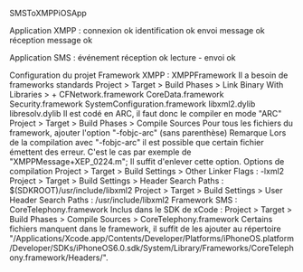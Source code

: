 SMSToXMPPiOSApp



Application XMPP :
    connexion               ok
    identification          ok
    envoi message           ok
    réception message       ok

Application SMS :
    événement réception     ok
    lecture                 -
    envoi                   ok


Configuration du projet
    Framework XMPP : XMPPFramework
        Il a besoin de frameworks standards
            Project > Target > Build Phases > Link Binary With Libraries > +
                CFNetwork.framework
                CoreData.framework
                Security.framework
                SystemConfiguration.framework
                libxml2.dylib
                libresolv.dylib
        Il est codé en ARC, il faut donc le compiler en mode "ARC"
            Project > Target > Build Phases > Compile Sources
            Pour tous les fichiers du framework, ajouter l'option "-fobjc-arc" (sans parenthèse)
            Remarque
                Lors de la compilation avec "-fobjc-arc" il est possible que certain fichier émettent des erreur.
                C'est le cas par exemple de "XMPPMessage+XEP_0224.m";
                Il suffit d'enlever cette option.
        Options de compilation
            Project > Target > Build Settings > Other Linker Flags : -lxml2
            Project > Target > Build Settings > Header Search Paths : $(SDKROOT)/usr/include/libxml2
            Project > Target > Build Settings > User Header Search Paths : /usr/include/libxml2
    Framework SMS : CoreTelephony.framework
        Inclus dans le SDK de xCode :
            Project > Target > Build Phases > Compile Sources > CoreTelephony.framework
        Certains fichiers manquent dans le framework, il suffit de les ajouter au répertoire "/Applications/Xcode.app/Contents/Developer/Platforms/iPhoneOS.platform/Developer/SDKs/iPhoneOS6.0.sdk/System/Library/Frameworks/CoreTelephony.framework/Headers/".

            
